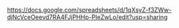 <!-- Link phân chia công việc -->

https://docs.google.com/spreadsheets/d/1qXsyZ-f3ZWw-djNcVceOeevd7RA4FJjPHHp-PIeZwLo/edit?usp=sharing

